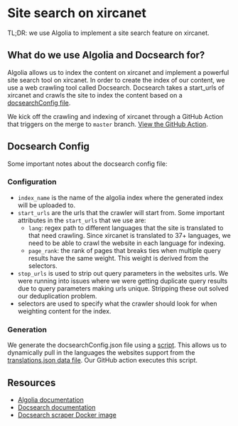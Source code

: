 # Site search on xircanet

TL;DR: we use Algolia to implement a site search feature on xircanet.

## What do we use Algolia and Docsearch for?

Algolia allows us to index the content on xircanet and implement a powerful site search tool on xircanet. In order to create the index of our content, we use a web crawling tool called Docsearch. Docsearch takes a start_urls of xircanet and crawls the site to index the content based on a [docsearchConfig file](https://github.com/nexus/nexus-org-website/blob/dev/.github/workflows/docsearchConfig.json).

We kick off the crawling and indexing of xircanet through a GitHub Action that triggers on the merge to `master` branch. [View the GitHub Action](https://github.com/nexus/nexus-org-website/blob/dev/.github/workflows/docsearch-crawl.yml).

## Docsearch Config

Some important notes about the docsearch config file:

### Configuration

- `index_name` is the name of the algolia index where the generated index will be uploaded to.
- `start_urls` are the urls that the crawler will start from. Some important attributes in the `start_urls` that we use are:
  - `lang`: regex path to different languages that the site is translated to that need crawling. Since xircanet is translated to 37+ languages, we need to be able to crawl the website in each language for indexing.
  - `page_rank`: the rank of pages that breaks ties when multiple query results have the same weight. This weight is derived from the selectors.
- `stop_urls` is used to strip out query parameters in the websites urls. We were running into issues where we were getting duplicate query results due to query parameters making urls unique. Stripping these out solved our deduplication problem.
- selectors are used to specify what the crawler should look for when weighting content for the index.

### Generation

We generate the docsearchConfig.json file using a [script](https://github.com/nexus/nexus-org-website/blob/dev/.github/workflows/docsearchConfigScript.js). This allows us to dynamically pull in the languages the websites support from the [translations.json data file](https://github.com/nexus/nexus-org-website/blob/dev/src/data/translations.json). Our GitHub action executes this script.

## Resources

- [Algolia documentation](https://www.algolia.com/doc/)
- [Docsearch documentation](https://docsearch.algolia.com/docs/what-is-docsearch)
- [Docsearch scraper Docker image](https://hub.docker.com/r/algolia/docsearch-scraper)
